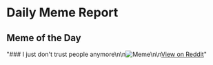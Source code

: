 # Daily Meme Report

## Meme of the Day
"### I just don't trust people anymore\n\n![Meme](https://i.redd.it/1tu19uq2fkgf1.png)\n\n[View on Reddit](https://redd.it/1mflb59)"
